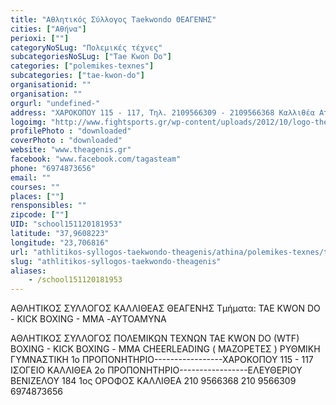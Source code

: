 ```yaml
---
title: "Αθλητικός Σύλλογος Taekwondo ΘΕΑΓΕΝΗΣ"
cities: ["Αθήνα"]
perioxi: [""]
categoryNoSLug: "Πολεμικές τέχνες"
subcategoriesNoSLug: ["Tae Kwon Do"]
categories: ["polemikes-texnes"]
subcategories: ["tae-kwon-do"]
organisationid: ""
organisation: ""
orgurl: "undefined-"
address: "ΧΑΡΟΚΟΠΟΥ 115 - 117, Τηλ. 2109566309 - 2109566368 Καλλιθέα Αττικής Τ.Κ. 17676"
logoimg: "http://www.fightsports.gr/wp-content/uploads/2012/10/logo-theagenis.jpg"
profilePhoto : "downloaded"
coverPhoto : "downloaded"
website: "www.theagenis.gr"
facebook: "www.facebook.com/tagasteam"
phone: "6974873656"
email: ""
courses: ""
places: [""]
rensponsibles: ""
zipcode: [""]
UID: "school151120181953"
latitude: "37,9608223"
longitude: "23,706816"
url: "athlitikos-syllogos-taekwondo-theagenis/athina/polemikes-texnes/tae-kwon-do"
slug: "athlitikos-syllogos-taekwondo-theagenis"
aliases:
    - /school151120181953
---
```



ΑΘΛΗΤΙΚΟΣ ΣΥΛΛΟΓΟΣ ΚΑΛΛΙΘΕΑΣ ΘΕΑΓΕΝΗΣ Τμήματα: TAE KWON DO - KICK BOXING - MMA -ΑΥΤΟΑΜΥΝΑ

ΑΘΛΗΤΙΚΟΣ ΣΥΛΛΟΓΟΣ ΠΟΛΕΜΙΚΩΝ ΤΕΧΝΩΝ TAE KWON DO (WTF) BOXING - KICK BOXING - ΜΜΑ CHEERLEADING ( ΜΑΖΟΡΕΤΕΣ ) ΡΥΘΜΙΚΗ ΓΥΜΝΑΣΤΙΚΗ 1ο ΠΡΟΠΟΝΗΤΗΡΙΟ-----------------ΧΑΡΟΚΟΠΟΥ 115 - 117 ΙΣΟΓΕΙΟ ΚΑΛΛΙΘΕΑ 2ο ΠΡΟΠΟΝΗΤΗΡΙΟ-----------------ΕΛΕΥΘΕΡΙΟΥ ΒΕΝΙΖΕΛΟΥ 184 1ος ΟΡΟΦΟΣ ΚΑΛΛΙΘΕΑ 210 9566368 210 9566309 6974873656